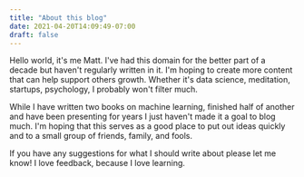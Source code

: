```yaml
---
title: "About this blog"
date: 2021-04-20T14:09:49-07:00
draft: false
---
```


Hello world, it's me Matt. I've had this domain for the better part of a decade but haven't regularly written in it. I'm
hoping to create more content that can help support others growth. Whether it's data science, meditation, startups,
psychology, I probably won't filter much.

While I have written two books on machine learning, finished half of another and have been presenting for years I just
haven't made it a goal to blog much. I'm hoping that this serves as a good place to put out ideas quickly and to a small
group of friends, family, and fools.

If you have any suggestions for what I should write about please let me know! I love feedback, because I love learning.
